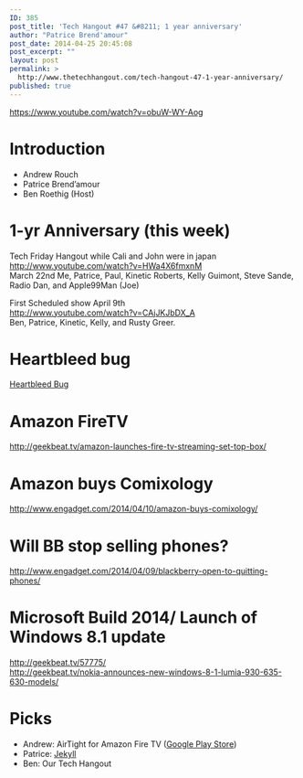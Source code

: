 ```yaml
---
ID: 385
post_title: 'Tech Hangout #47 &#8211; 1 year anniversary'
author: "Patrice Brend'amour"
post_date: 2014-04-25 20:45:08
post_excerpt: ""
layout: post
permalink: >
  http://www.thetechhangout.com/tech-hangout-47-1-year-anniversary/
published: true
---
```

https://www.youtube.com/watch?v=obuW-WY-Aog
<h1>Introduction</h1>

<ul>
<li>Andrew Rouch</li>
<li>Patrice Brend’amour</li>
<li>Ben Roethig (Host)</li>
</ul>

<h1>1-yr Anniversary (this week)</h1>

<p>Tech Friday Hangout while Cali and John were in japan<br />
<a href="http://www.youtube.com/watch?v=HWa4X6fmxnM">http://www.youtube.com/watch?v=HWa4X6fmxnM</a><br />
March 22nd Me, Patrice, Paul, Kinetic Roberts, Kelly Guimont, Steve Sande, Radio Dan, and Apple99Man (Joe)</p>

<p>First Scheduled show April 9th<br />
<a href="http://www.youtube.com/watch?v=CAjJKJbDX_A">http://www.youtube.com/watch?v=CAjJKJbDX_A</a><br />
Ben, Patrice, Kinetic, Kelly, and Rusty Greer.</p>

<h1>Heartbleed bug</h1>

<p><a href="http://heartbleed.com">Heartbleed Bug</a></p>

<h1>Amazon FireTV</h1>

<p><a href="http://geekbeat.tv/amazon-launches-fire-tv-streaming-set-top-box/">http://geekbeat.tv/amazon-launches-fire-tv-streaming-set-top-box/</a></p>

<h1>Amazon buys Comixology</h1>

<p><a href="http://www.engadget.com/2014/04/10/amazon-buys-comixology/">http://www.engadget.com/2014/04/10/amazon-buys-comixology/</a></p>

<h1>Will BB stop selling phones?</h1>

<p><a href="http://www.engadget.com/2014/04/09/blackberry-open-to-quitting-phones/">http://www.engadget.com/2014/04/09/blackberry-open-to-quitting-phones/</a></p>

<h1>Microsoft Build 2014/ Launch of Windows 8.1 update</h1>

<p><a href="http://geekbeat.tv/57775/">http://geekbeat.tv/57775/</a><br />
<a href="http://geekbeat.tv/nokia-announces-new-windows-8-1-lumia-930-635-630-models/">http://geekbeat.tv/nokia-announces-new-windows-8-1-lumia-930-635-630-models/</a></p>

<h1>Picks</h1>

<ul>
<li>Andrew: AirTight for Amazon Fire TV (<a href="https://play.google.com/store/apps/details?id=com.brochos.tv">Google Play Store</a>)</li>
<li>Patrice: <a href="http://jekyllrb.com">Jekyll</a></li>
<li>Ben: Our Tech Hangout</li>
</ul>